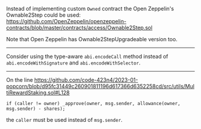 Instead of implementing custom `Owned` contract the Open Zeppelin's Ownable2Step could be used:
https://github.com/OpenZeppelin/openzeppelin-contracts/blob/master/contracts/access/Ownable2Step.sol

Note that Open Zeppelin has Ownable2StepUpgradeable version too.

***

Consider using the type-aware `abi.encodeCall` method instead of  `abi.encodeWithSignature` and `abi.encodeWithSelector`.

***

On the line https://github.com/code-423n4/2023-01-popcorn/blob/d95fc31449c260901811196d617366d6352258cd/src/utils/MultiRewardStaking.sol#L128
```
if (caller != owner) _approve(owner, msg.sender, allowance(owner, msg.sender) - shares);
```
the `caller` must be used instead of `msg.sender`.


